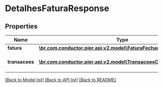 # DetalhesFaturaResponse

## Properties
Name | Type | Description | Notes
------------ | ------------- | ------------- | -------------
**fatura** | [**\br.com.conductor.pier.api.v2.model\FaturaFechadaResponse**](FaturaFechadaResponse.md) | Apresenta os detalhes da fatura | [optional] 
**transacoes** | [**\br.com.conductor.pier.api.v2.model\TransacoesCorrentesResponse[]**](TransacoesCorrentesResponse.md) | Apresenta as transa\u00C3\u00A7\u00C3\u00B5es relacionadas a fatura. | [optional] 

[[Back to Model list]](../README.md#documentation-for-models) [[Back to API list]](../README.md#documentation-for-api-endpoints) [[Back to README]](../README.md)


